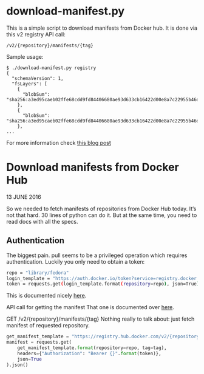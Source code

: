 # download-manifest.py

This is a simple script to download manifests from Docker hub. It is done via this v2 registry API call:

```
/v2/{repository}/manifests/{tag}
```

Sample usage:

```
$ ./download-manifest.py registry
{
  "schemaVersion": 1,
  "fsLayers": [
    {
      "blobSum": "sha256:a3ed95caeb02ffe68cdd9fd84406680ae93d633cb16422d00e8a7c22955b46d4"
    },
    {
      "blobSum": "sha256:a3ed95caeb02ffe68cdd9fd84406680ae93d633cb16422d00e8a7c22955b46d4"
    },
...
```

For more information check [this blog post](http://blog.tomecek.net/post/download-manifests-from-docker-hub/)

# Download manifests from Docker Hub
13 JUNE 2016

So we needed to fetch manifests of repositories from Docker Hub today. It’s not that hard. 30 lines of python can do it. But at the same time, you need to read docs with all the specs.

## Authentication
The biggest pain. pull seems to be a privileged operation which requires authentication. Luckily you only need to obtain a token:

```bash
repo = "library/fedora"
login_template = "https://auth.docker.io/token?service=registry.docker.io&scope=repository:{repository}:pull"
token = requests.get(login_template.format(repository=repo), json=True).json()["token"]
```
This is documented nicely [here](https://docs.docker.com/registry/spec/auth/token/).

API call for getting the manifest
That one is documented over [here](https://docs.docker.com/registry/spec/api/#manifest).

GET /v2/{repository}/manifests/{tag}
Nothing really to talk about: just fetch manifest of requested repository.

```python
get_manifest_template = "https://registry.hub.docker.com/v2/{repository}/manifests/{tag}"
manifest = requests.get(
    get_manifest_template.format(repository=repo, tag=tag),
    headers={"Authorization": "Bearer {}".format(token)},
    json=True
).json()
```

